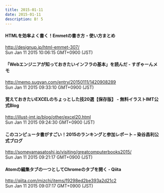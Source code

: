 ```yaml
---
title: 2015-01-11
date: 2015-01-11
description: B! 5
---
```


#### HTMLを効率よく書く！Emmetの書き方・使い方まとめ
http://designup.jp/html-emmet-307/<br>
Sun Jan 11 2015 10:06:15 GMT+0900 (JST)<br>


#### 「Webエンジニアが知っておきたいインフラの基本」を読んだ - すぎゃーんメモ
http://memo.sugyan.com/entry/20150111/1420908289<br>
Sun Jan 11 2015 09:33:10 GMT+0900 (JST)<br>


#### 覚えておきたいEXCELのちょっとした技20選【保存版】 - 無料イラストIMT公式Blog
http://illust-imt.jp/blog/other/excel20.html<br>
Sun Jan 11 2015 09:24:30 GMT+0900 (JST)<br>


#### このコンピュータ書がすごい！2015のランキングと参加レポート – 染谷昌利公式ブログ
http://someyamasatoshi.jp/visiting/greatcomputerbooks2015/<br>
Sun Jan 11 2015 09:21:17 GMT+0900 (JST)<br>


#### Atomの編集タブの一つとしてChromeのタブを開く - Qiita
http://qiita.com/mizchi/items/f9298ed2be393a2d21c2<br>
Sun Jan 11 2015 09:07:17 GMT+0900 (JST)<br>


